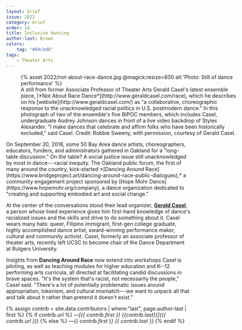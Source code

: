 ```yaml
---
layout: brief
issue: 2022
category: brief
order: 14
title: Inclusive dancing
author-last: Brown
colors:
    tag: "#84cbd8"
tags:
    - Theater Arts
---
```

<figure class="briefs-full" style="width:600px">
  {% asset 2022/not-about-race-dance.jpg @magick:resize=600 alt:'Photo: Still of dance performance' %}<figcaption markdown="span">A still from former Associate Professor of Theater Arts Gerald Casel's latest ensemble piece, [*Not About Race Dance*](http://www.geraldcasel.com/race), which he describes on his [website](http://www.geraldcasel.com/) as "a collaborative, choreographic response to the unacknowledged racial politics in U.S. postmodern dance." In this photograph of two of the ensemble's five BIPOC members, which includes Casel, undergraduate Audrey Johnson dances in front of a live video backdrop of Styles Alexander. "I make dances that celebrate and affirm folks who have been historically excluded," said Casel. Credit: Robbie Sweeny, with permission, courtesy of Gerald Casel.</figcaption>
</figure>
On September 20, 2018, some 50 Bay Area dance artists, choreographers, educators, funders, and administrators gathered in Oakland for a "long-table discussion." On the table? A social justice issue still unacknowledged by most in dance---racial inequity. The Oakland public forum, the first of many around the country, kick-started *[Dancing Around Race](https://www.bridgeproject.art/dancing-around-race-public-dialogues),* a community engagement project sponsored by [Hope Mohr Dance](https://www.hopemohr.org/company), a dance organization dedicated to "creating and supporting embodied art and social change."

At the center of the conversations stood their lead organizer, [**Gerald Casel**](https://theater.ucsc.edu/faculty/gerald-casel), a person whose lived experience gives him first-hand knowledge of dance's racialized issues and the skills and drive to do something about it. Casel wears many hats: queer, Filipino immigrant, first-gen college graduate, highly accomplished dance artist, award-winning performance maker, cultural and community activist. Casel, formerly an associate professor of theater arts, recently left UCSC to become chair of the Dance Department at Rutgers University.

Insights from **Dancing Around Race** now extend into workshops Casel is piloting, as well as teaching modules for higher education and K--12 performing arts curricula, all directed at facilitating candid discussions in brave spaces. "It's the system that's racist, not necessarily the people," Casel said. "There's a lot of potentially problematic issues around appropriation, tokenism, and cultural mismatch---we want to unpack all that and talk about it rather than pretend it doesn't exist."

{% assign contrib = site.data.contributors | where:"last", page.author-last | first %}
{% if contrib.url %}
*&mdash;[{{ contrib.first }} {{contrib.last}}]({{ contrib.url }})*
{% else %}
*&mdash;{{ contrib.first }} {{ contrib.last }}*
{% endif %}
